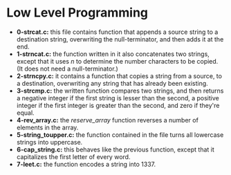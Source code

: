 # Low Level Programming

* **0-strcat.c:** this file contains function that appends a source string to a destination string, overwriting the null-terminator, and then adds it at the end.
* **1-strncat.c:** the function written in it also concatenates two strings, except that it uses *n* to determine the number characters to be copied. (It does not need a null-terminator.)
* **2-strncpy.c:** it contains a function that copies a string from a source, to a destination, overwriting any string that has already been existing.
* **3-strcmp.c:** the written function compares two strings, and then returns a negative integer if the first string is lesser than the second, a positive integer if the first integer is greater than the second, and zero if they're equal.
* **4-rev_array.c:** the *reserve\_array* function reverses a number of elements in the array.
* **5-string_toupper.c:** the function contained in the file turns all lowercase strings into uppercase.
* **6-cap_string.c:** this behaves like the previous function, except that it capitalizes the first letter of every word.
* **7-leet.c:** the function encodes a string into 1337.
